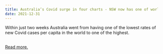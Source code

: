 ```yaml
---
title: Australia’s Covid surge in four charts - NSW now has one of world’s highest infection rates
date: 2021-12-31
---
```

<p>Within just two weeks Australia went from having one of the lowest rates of new Covid cases per capita in the world to one of the highest.</p><br>
<a href='https://www.theguardian.com/australia-news/datablog/2021/dec/31/australias-covid-surge-in-four-charts-nsw-now-has-one-of-worlds-highest-infection-rates'>Read more.</a>
